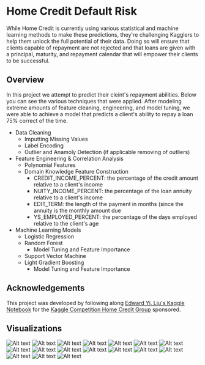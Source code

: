# Home Credit Default Risk

While Home Credit is currently using various statistical and machine learning methods to make these predictions, they're challenging Kagglers to help them unlock the full potential of their data. Doing so will ensure that clients capable of repayment are not rejected and that loans are given with a principal, maturity, and repayment calendar that will empower their clients to be successful.

## Overview
In this project we attempt to predict their cleint's repayment abilities.  Below you can see the various techniques that were applied.  After modeling extreme amounts of feature cleaning, engineering, and model tuning, we were able to achieve a model that predicts a client's ability to repay a loan 75% correct of the time.

* Data Cleaning
  * Imputting Missing Values 
  * Label Encoding 
  * Outlier and Anamoly Detection (if applicable removing of outliers)
* Feature Engineering & Correlation Analysis
  * Polynomial Features
  * Domain Knowledge Feature Construction 
    * CREDIT_INCOME_PERCENT: the percentage of the credit amount relative to a client's income
    * NUITY_INCOME_PERCENT: the percentage of the loan annuity relative to a client's income
    * EDIT_TERM: the length of the payment in months (since the annuity is the monthly amount due
    * YS_EMPLOYED_PERCENT: the percentage of the days employed relative to the client's age
* Machine Learning Models
  * Logistic Regression 
  * Random Forest
    * Model Tuning and Feature Importance
  * Support Vector Machine
  * Light Gradient Boosting
    * Model Tuning and Feature Importance
  
## Acknowledgements
This project was developed by following along [Edward Yi. Liu's Kaggle Notebook](https://www.kaggle.com/edwardyiliu/from-data-to-features-and-classification) for the [Kaggle Competition Home Credit Group](https://www.kaggle.com/c/home-credit-default-risk/overview) sponsored.  

## Visualizations
![Alt text](https://github.com/yiannimercer/Home_Credit_Default_Risk/blob/main/Images/Figure_1.png)
![Alt text](https://github.com/yiannimercer/Home_Credit_Default_Risk/blob/main/Images/Figure_2.png)
![Alt text](https://github.com/yiannimercer/Home_Credit_Default_Risk/blob/main/Images/Figure_3.png)
![Alt text](https://github.com/yiannimercer/Home_Credit_Default_Risk/blob/main/Images/Figure_4.png)
![Alt text](https://github.com/yiannimercer/Home_Credit_Default_Risk/blob/main/Images/Figure_5.png)
![Alt text](https://github.com/yiannimercer/Home_Credit_Default_Risk/blob/main/Images/Figure_6.png)
![Alt text](https://github.com/yiannimercer/Home_Credit_Default_Risk/blob/main/Images/Figure_7.png)
![Alt text](https://github.com/yiannimercer/Home_Credit_Default_Risk/blob/main/Images/Figure_8.png)
![Alt text](https://github.com/yiannimercer/Home_Credit_Default_Risk/blob/main/Images/Figure_9.png)
![Alt text](https://github.com/yiannimercer/Home_Credit_Default_Risk/blob/main/Images/Figure_10.png)
![Alt text](https://github.com/yiannimercer/Home_Credit_Default_Risk/blob/main/Images/Figure_11.png)
![Alt text](https://github.com/yiannimercer/Home_Credit_Default_Risk/blob/main/Images/Figure_12.png)
![Alt text](https://github.com/yiannimercer/Home_Credit_Default_Risk/blob/main/Images/Figure_13.png)
![Alt text](https://github.com/yiannimercer/Home_Credit_Default_Risk/blob/main/Images/Figure_14.png)
![Alt text](https://github.com/yiannimercer/Home_Credit_Default_Risk/blob/main/Images/Figure_15.png)
![Alt text](https://github.com/yiannimercer/Home_Credit_Default_Risk/blob/main/Images/Figure_16.png)
![Alt text](https://github.com/yiannimercer/Home_Credit_Default_Risk/blob/main/Images/Figure_17.png)


